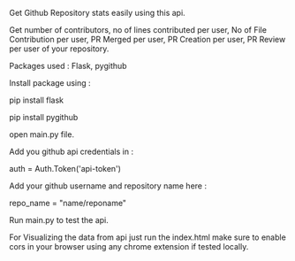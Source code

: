 Get Github Repository stats easily using this api. 

Get number of contributors, no of lines contributed per user, No of File Contribution per user, PR Merged per user, PR Creation per user, PR Review per user of your repository. 

Packages used :
Flask, pygithub

Install package using :

pip install flask

pip install pygithub

open main.py file.

Add you github api credentials in :

auth = Auth.Token('api-token') 

Add your github username and repository name here :

repo_name = "name/reponame"


Run main.py to test the api. 

For Visualizing the data from api just run the index.html make sure to enable cors in your browser using any chrome extension if tested locally. 






